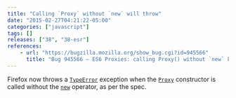 ```yaml
---
title: "Calling `Proxy` without `new` will throw"
date: "2015-02-27T04:21:22-05:00"
categories: ["javascript"]
tags: []
releases: ["38", "38-esr"]
references:
    - url: "https://bugzilla.mozilla.org/show_bug.cgi?id=945566"
      title: "Bug 945566 – ES6 Proxies: calling Proxy() without `new` keyword -> TypeError"
---
```

Firefox now throws a [`TypeError`](https://developer.mozilla.org/docs/Web/JavaScript/Reference/Global_Objects/TypeError) exception when the [`Proxy`](https://developer.mozilla.org/docs/Web/JavaScript/Reference/Global_Objects/Proxy) constructor is called without the [`new`](https://developer.mozilla.org/docs/Web/JavaScript/Reference/Operators/new) operator, as per the spec.
